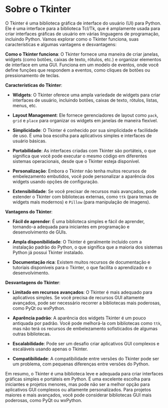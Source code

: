 # Sobre o Tkinter

O Tkinter é uma biblioteca gráfica de interface do usuário (UI) para Python. Ele é uma interface para a biblioteca Tcl/Tk, que é amplamente usada para criar interfaces gráficas de usuário em várias linguagens de programação, incluindo Python. Vamos explorar como o Tkinter funciona, suas características e algumas vantagens e desvantagens:

**Como o Tkinter funciona**:
O Tkinter fornece uma maneira de criar janelas, widgets (como botões, caixas de texto, rótulos, etc.) e organizar elementos de interface em uma GUI. Funciona em um modelo de eventos, onde você define funções que respondem a eventos, como cliques de botões ou pressionamento de teclas.

**Características do Tkinter**:
- **Widgets**: O Tkinter oferece uma ampla variedade de widgets para criar interfaces de usuário, incluindo botões, caixas de texto, rótulos, listas, menus, etc.

- **Layout Management**: Ele fornece gerenciadores de layout como `pack`, `grid` e `place` para organizar os widgets em janelas de maneira flexível.

- **Simplicidade**: O Tkinter é conhecido por sua simplicidade e facilidade de uso. É uma boa escolha para aplicativos simples e interfaces de usuário básicas.

- **Portabilidade**: As interfaces criadas com Tkinter são portáteis, o que significa que você pode executar o mesmo código em diferentes sistemas operacionais, desde que o Tkinter esteja disponível.

- **Personalização**: Embora o Tkinter não tenha muitos recursos de embelezamento embutidos, você pode personalizar a aparência dos widgets usando opções de configuração.

- **Extensibilidade**: Se você precisar de recursos mais avançados, pode estender o Tkinter com bibliotecas externas, como `ttk` (para temas de widgets mais modernos) e `Pillow` (para manipulação de imagens).

**Vantagens do Tkinter**:
- **Fácil de aprender**: É uma biblioteca simples e fácil de aprender, tornando-a adequada para iniciantes em programação e desenvolvimento de GUIs.

- **Ampla disponibilidade**: O Tkinter é geralmente incluído com a instalação padrão do Python, o que significa que a maioria dos sistemas Python já possui Tkinter instalado.

- **Documentação rica**: Existem muitos recursos de documentação e tutoriais disponíveis para o Tkinter, o que facilita o aprendizado e o desenvolvimento.

**Desvantagens do Tkinter**:
- **Limitado em recursos avançados**: O Tkinter é mais adequado para aplicativos simples. Se você precisa de recursos GUI altamente avançados, pode ser necessário recorrer a bibliotecas mais poderosas, como PyQt ou wxPython.

- **Aparência padrão**: A aparência dos widgets Tkinter é um pouco antiquada por padrão. Você pode melhorá-la com bibliotecas como `ttk`, mas não terá os recursos de embelezamento sofisticados de algumas outras bibliotecas.

- **Escalabilidade**: Pode ser um desafio criar aplicativos GUI complexos e escaláveis usando apenas o Tkinter.

- **Compatibilidade**: A compatibilidade entre versões do Tkinter pode ser um problema, com pequenas diferenças entre versões do Python.

Em resumo, o Tkinter é uma biblioteca leve e adequada para criar interfaces gráficas simples e portáteis em Python. É uma excelente escolha para iniciantes e projetos menores, mas pode não ser a melhor opção para aplicativos GUI complexos ou altamente personalizados. Para projetos maiores e mais avançados, você pode considerar bibliotecas GUI mais poderosas, como PyQt ou wxPython.
